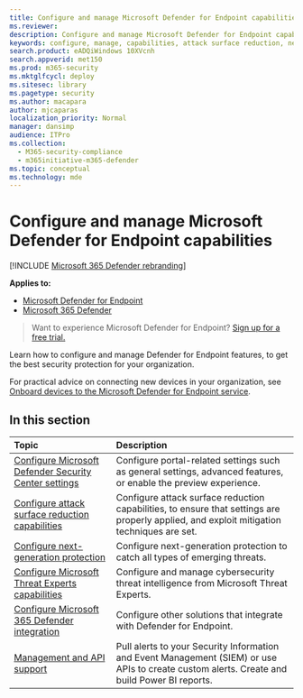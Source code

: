 ```yaml
---
title: Configure and manage Microsoft Defender for Endpoint capabilities
ms.reviewer: 
description: Configure and manage Microsoft Defender for Endpoint capabilities such as attack surface reduction and next-generation protection
keywords: configure, manage, capabilities, attack surface reduction, next-generation protection, security controls, endpoint detection and response, auto investigation and remediation, security controls, controls
search.product: eADQiWindows 10XVcnh
search.appverid: met150
ms.prod: m365-security
ms.mktglfcycl: deploy
ms.sitesec: library
ms.pagetype: security
ms.author: macapara
author: mjcaparas
localization_priority: Normal
manager: dansimp
audience: ITPro
ms.collection: 
  - M365-security-compliance
  - m365initiative-m365-defender
ms.topic: conceptual
ms.technology: mde
---
```


# Configure and manage Microsoft Defender for Endpoint capabilities

[!INCLUDE [Microsoft 365 Defender rebranding](../../includes/microsoft-defender.md)]

**Applies to:**

- [Microsoft Defender for Endpoint](https://go.microsoft.com/fwlink/p/?linkid=2154037)
- [Microsoft 365 Defender](https://go.microsoft.com/fwlink/?linkid=2118804)

> Want to experience Microsoft Defender for Endpoint? [Sign up for a free trial.](https://www.microsoft.com/microsoft-365/windows/microsoft-defender-atp?ocid=docs-wdatp-exposedapis-abovefoldlink)

Learn how to configure and manage Defender for Endpoint features, to get the best security protection for your organization.

For practical advice on connecting new devices in your organization, see [Onboard devices to the Microsoft Defender for Endpoint service](./onboard-configure.md).

## In this section

Topic | Description
:---|:---
[Configure Microsoft Defender Security Center settings](preferences-setup.md) | Configure portal-related settings such as general settings, advanced features, or enable the preview experience.
[Configure attack surface reduction capabilities](configure-attack-surface-reduction.md) | Configure attack surface reduction capabilities, to ensure that settings are properly applied, and exploit mitigation techniques are set.
[Configure next-generation protection](/windows/security/threat-protection/microsoft-defender-antivirus/configure-microsoft-defender-antivirus-features) | Configure next-generation protection to catch all types of emerging threats.
[Configure Microsoft Threat Experts capabilities](configure-microsoft-threat-experts.md) | Configure and manage cybersecurity threat intelligence from Microsoft Threat Experts.
[Configure Microsoft 365 Defender integration](/microsoft-365/security/defender-endpoint/threat-protection-integration) | Configure other solutions that integrate with Defender for Endpoint.
[Management and API support](/microsoft-365/security/defender-endpoint/management-apis) | Pull alerts to your Security Information and Event Management (SIEM) or use APIs to create custom alerts. Create and build Power BI reports.
